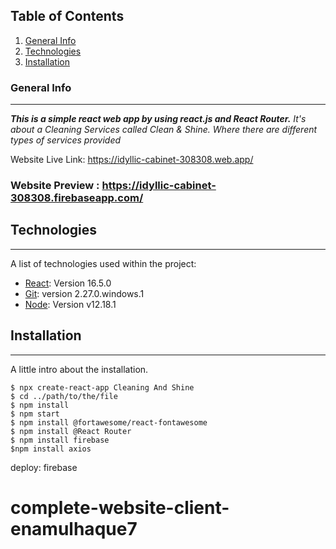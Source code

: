 ## Table of Contents
1. [General Info](#general-info)
2. [Technologies](#technologies)
3. [Installation](#installation)

### General Info
***
***This is a simple react web app by using react.js and React Router.***
*It's about a Cleaning Services called Clean & Shine. Where there are different types of services provided*

Website Live Link: https://idyllic-cabinet-308308.web.app/

   

### Website Preview : https://idyllic-cabinet-308308.firebaseapp.com/
  

## Technologies
***
A list of technologies used within the project:
* [React](https://reactjs.org/): Version 16.5.0 
* [Git](https://git-scm.com/): version 2.27.0.windows.1
* [Node](https://nodejs.org/en/): Version v12.18.1

## Installation
***
A little intro about the installation. 
```
$ npx create-react-app Cleaning And Shine
$ cd ../path/to/the/file
$ npm install
$ npm start
$ npm install @fortawesome/react-fontawesome
$ npm install @React Router
$ npm install firebase
$npm install axios
```
deploy: firebase

 

# complete-website-client-enamulhaque7
